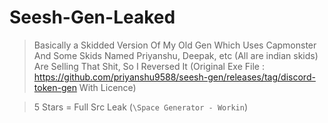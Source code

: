 # Seesh-Gen-Leaked

> Basically a Skidded Version Of My Old Gen Which Uses Capmonster And Some Skids Named Priyanshu, Deepak, etc (All are indian skids) Are Selling That Shit, So I Reversed It (Original Exe File : https://github.com/priyanshu9588/seesh-gen/releases/tag/discord-token-gen With Licence)

> 5 Stars = Full Src Leak (`\Space Generator - Workin`)
